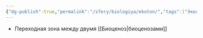 ```yaml
---
{"dg-publish":true,"permalink":"/sfery/biologiya/ekoton/","tags":["Экология"]}
---
```


- Переходная зона между двумя [[Биоценоз\|биоценозами]] 